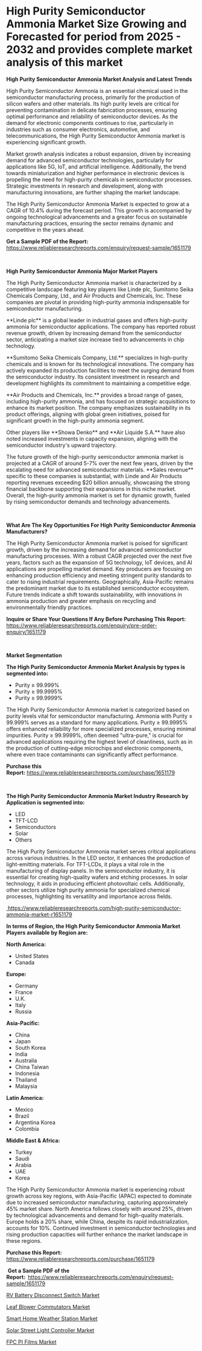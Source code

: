 <p><h1>High Purity Semiconductor Ammonia Market Size Growing and Forecasted for period from 2025 - 2032 and provides complete market analysis of this market</h1></p><p><strong>High Purity Semiconductor Ammonia Market Analysis and Latest Trends</strong></p>
<p><p>High Purity Semiconductor Ammonia is an essential chemical used in the semiconductor manufacturing process, primarily for the production of silicon wafers and other materials. Its high purity levels are critical for preventing contamination in delicate fabrication processes, ensuring optimal performance and reliability of semiconductor devices. As the demand for electronic components continues to rise, particularly in industries such as consumer electronics, automotive, and telecommunications, the High Purity Semiconductor Ammonia market is experiencing significant growth.</p><p>Market growth analysis indicates a robust expansion, driven by increasing demand for advanced semiconductor technologies, particularly for applications like 5G, IoT, and artificial intelligence. Additionally, the trend towards miniaturization and higher performance in electronic devices is propelling the need for high-purity chemicals in semiconductor processes. Strategic investments in research and development, along with manufacturing innovations, are further shaping the market landscape.</p><p>The High Purity Semiconductor Ammonia Market is expected to grow at a CAGR of 10.4% during the forecast period. This growth is accompanied by ongoing technological advancements and a greater focus on sustainable manufacturing practices, ensuring the sector remains dynamic and competitive in the years ahead.</p></p>
<p><strong>Get a Sample PDF of the Report:&nbsp;</strong> <a href="https://www.reliableresearchreports.com/enquiry/request-sample/1651179?utm_campaign=2286&utm_medium=2&utm_source=Github&utm_content=ia&utm_term=23032025&utm_id=high-purity-semiconductor-ammonia">https://www.reliableresearchreports.com/enquiry/request-sample/1651179</a></p>
<p>&nbsp;</p>
<p><strong>High Purity Semiconductor Ammonia Major Market Players</strong></p>
<p><p>The High Purity Semiconductor Ammonia market is characterized by a competitive landscape featuring key players like Linde plc, Sumitomo Seika Chemicals Company, Ltd., and Air Products and Chemicals, Inc. These companies are pivotal in providing high-purity ammonia indispensable for semiconductor manufacturing.</p><p>**Linde plc** is a global leader in industrial gases and offers high-purity ammonia for semiconductor applications. The company has reported robust revenue growth, driven by increasing demand from the semiconductor sector, anticipating a market size increase tied to advancements in chip technology.</p><p>**Sumitomo Seika Chemicals Company, Ltd.** specializes in high-purity chemicals and is known for its technological innovations. The company has actively expanded its production facilities to meet the surging demand from the semiconductor industry. Its consistent investment in research and development highlights its commitment to maintaining a competitive edge.</p><p>**Air Products and Chemicals, Inc.** provides a broad range of gases, including high-purity ammonia, and has focused on strategic acquisitions to enhance its market position. The company emphasizes sustainability in its product offerings, aligning with global green initiatives, poised for significant growth in the high-purity ammonia segment.</p><p>Other players like **Showa Denko** and **Air Liquide S.A.** have also noted increased investments in capacity expansion, aligning with the semiconductor industry's upward trajectory. </p><p>The future growth of the high-purity semiconductor ammonia market is projected at a CAGR of around 5-7% over the next few years, driven by the escalating need for advanced semiconductor materials. **Sales revenue** specific to these companies is substantial, with Linde and Air Products reporting revenues exceeding $20 billion annually, showcasing the strong financial backbone supporting their expansions in this niche market. Overall, the high-purity ammonia market is set for dynamic growth, fueled by rising semiconductor demands and technology advancements.</p></p>
<p>&nbsp;</p>
<p><strong>What Are The Key Opportunities For High Purity Semiconductor Ammonia Manufacturers?</strong></p>
<p><p>The High Purity Semiconductor Ammonia market is poised for significant growth, driven by the increasing demand for advanced semiconductor manufacturing processes. With a robust CAGR projected over the next five years, factors such as the expansion of 5G technology, IoT devices, and AI applications are propelling market demand. Key producers are focusing on enhancing production efficiency and meeting stringent purity standards to cater to rising industrial requirements. Geographically, Asia-Pacific remains the predominant market due to its established semiconductor ecosystem. Future trends indicate a shift towards sustainability, with innovations in ammonia production and greater emphasis on recycling and environmentally friendly practices.</p></p>
<p><strong>Inquire or Share Your Questions If Any Before Purchasing This Report:</strong> <a href="https://www.reliableresearchreports.com/enquiry/pre-order-enquiry/1651179?utm_campaign=2286&utm_medium=2&utm_source=Github&utm_content=ia&utm_term=23032025&utm_id=high-purity-semiconductor-ammonia">https://www.reliableresearchreports.com/enquiry/pre-order-enquiry/1651179</a></p>
<p>&nbsp;</p>
<p><strong>Market Segmentation</strong></p>
<p><strong>The High Purity Semiconductor Ammonia Market Analysis by types is segmented into:</strong></p>
<p><ul><li>Purity ≥ 99.999%</li><li>Purity ≥ 99.9995%</li><li>Purity ≥ 99.9999%</li></ul></p>
<p><p>The High Purity Semiconductor Ammonia market is categorized based on purity levels vital for semiconductor manufacturing. Ammonia with Purity ≥ 99.999% serves as a standard for many applications. Purity ≥ 99.9995% offers enhanced reliability for more specialized processes, ensuring minimal impurities. Purity ≥ 99.9999%, often deemed "ultra-pure," is crucial for advanced applications requiring the highest level of cleanliness, such as in the production of cutting-edge microchips and electronic components, where even trace contaminants can significantly affect performance.</p></p>
<p><strong>Purchase this Report:&nbsp;</strong><a href="https://www.reliableresearchreports.com/purchase/1651179?utm_campaign=2286&utm_medium=2&utm_source=Github&utm_content=ia&utm_term=23032025&utm_id=high-purity-semiconductor-ammonia">https://www.reliableresearchreports.com/purchase/1651179</a></p>
<p>&nbsp;</p>
<p><strong>The High Purity Semiconductor Ammonia Market Industry Research by Application is segmented into:</strong></p>
<p><ul><li>LED</li><li>TFT-LCD</li><li>Semiconductors</li><li>Solar</li><li>Others</li></ul></p>
<p><p>The High Purity Semiconductor Ammonia market serves critical applications across various industries. In the LED sector, it enhances the production of light-emitting materials. For TFT-LCDs, it plays a vital role in the manufacturing of display panels. In the semiconductor industry, it is essential for creating high-quality wafers and etching processes. In solar technology, it aids in producing efficient photovoltaic cells. Additionally, other sectors utilize high purity ammonia for specialized chemical processes, highlighting its versatility and importance across fields.</p></p>
<p><a href="https://www.reliableresearchreports.com/high-purity-semiconductor-ammonia-market-r1651179?utm_campaign=2286&utm_medium=2&utm_source=Github&utm_content=ia&utm_term=23032025&utm_id=high-purity-semiconductor-ammonia">&nbsp;https://www.reliableresearchreports.com/high-purity-semiconductor-ammonia-market-r1651179</a></p>
<p><strong>In terms of Region, the High Purity Semiconductor Ammonia Market Players available by Region are:</strong></p>
<p>
    <p> <strong> North America: </strong>
        <ul>
            <li>United States</li>
            <li>Canada</li>
        </ul>
        </p> 
    <p> <strong> Europe: </strong>
        <ul>
            <li>Germany</li>
            <li>France</li>
            <li>U.K.</li>
            <li>Italy</li>
            <li>Russia</li>
        </ul>
        </p> 
    <p> <strong> Asia-Pacific: </strong>
        <ul>
            <li>China</li>
            <li>Japan</li>
            <li>South Korea</li>
            <li>India</li>
            <li>Australia</li>
            <li>China Taiwan</li>
            <li>Indonesia</li>
            <li>Thailand</li>
            <li>Malaysia</li>
        </ul>
        </p> 
    <p> <strong> Latin America: </strong>
        <ul>
            <li>Mexico</li>
            <li>Brazil</li>
            <li>Argentina Korea</li>
            <li>Colombia</li>
        </ul>
        </p> 
    <p> <strong> Middle East & Africa: </strong>
        <ul>
            <li>Turkey</li>
            <li>Saudi</li>
            <li>Arabia</li>
            <li>UAE</li>
            <li>Korea</li>
        </ul>
    </p>
    </p>
<p><p>The High Purity Semiconductor Ammonia market is experiencing robust growth across key regions, with Asia-Pacific (APAC) expected to dominate due to increased semiconductor manufacturing, capturing approximately 45% market share. North America follows closely with around 25%, driven by technological advancements and demand for high-quality materials. Europe holds a 20% share, while China, despite its rapid industrialization, accounts for 10%. Continued investment in semiconductor technologies and rising production capacities will further enhance the market landscape in these regions.</p></p>
<p><strong>Purchase this Report: </strong><a href="https://www.reliableresearchreports.com/purchase/1651179?utm_campaign=2286&utm_medium=2&utm_source=Github&utm_content=ia&utm_term=23032025&utm_id=high-purity-semiconductor-ammonia">https://www.reliableresearchreports.com/purchase/1651179</a></p>
<p>&nbsp;<strong>Get a Sample PDF of the Report:&nbsp;&nbsp;</strong><a href="https://www.reliableresearchreports.com/enquiry/request-sample/1651179?utm_campaign=2286&utm_medium=2&utm_source=Github&utm_content=ia&utm_term=23032025&utm_id=high-purity-semiconductor-ammonia">https://www.reliableresearchreports.com/enquiry/request-sample/1651179</a></p>
<p><strong></strong></p>
<p><p><a href="https://www.linkedin.com/pulse/rv-battery-disconnect-switch-market-size-share-analysis-tvczf?utm_campaign=2286&utm_medium=2&utm_source=Github&utm_content=ia&utm_term=23032025&utm_id=high-purity-semiconductor-ammonia">RV Battery Disconnect Switch Market</a></p><p><a href="https://github.com/moroesarta/Market-Research-Report-List-1/blob/main/leaf-blower-commutators-market.md?utm_campaign=2286&utm_medium=2&utm_source=Github&utm_content=ia&utm_term=23032025&utm_id=high-purity-semiconductor-ammonia">Leaf Blower Commutators Market</a></p><p><a href="https://www.linkedin.com/pulse/smart-home-weather-station-market-forecast-report-njbaf?utm_campaign=2286&utm_medium=2&utm_source=Github&utm_content=ia&utm_term=23032025&utm_id=high-purity-semiconductor-ammonia">Smart Home Weather Station Market</a></p><p><a href="https://www.linkedin.com/pulse/solar-street-light-controller-ecosystem-mapping-innovation-value-xvswf?utm_campaign=2286&utm_medium=2&utm_source=Github&utm_content=ia&utm_term=23032025&utm_id=high-purity-semiconductor-ammonia">Solar Street Light Controller Market</a></p><p><a href="https://github.com/laconiioba3/Market-Research-Report-List-1/blob/main/fpc-pi-films-market.md?utm_campaign=2286&utm_medium=2&utm_source=Github&utm_content=ia&utm_term=23032025&utm_id=high-purity-semiconductor-ammonia">FPC PI Films Market</a></p></p>